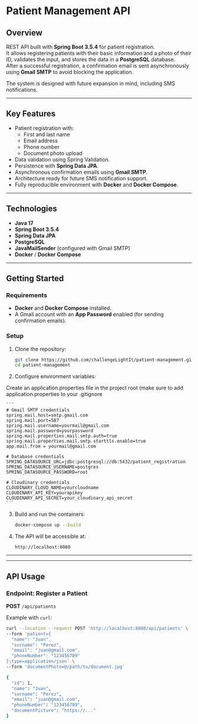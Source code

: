 # Patient Management API

## Overview
REST API built with **Spring Boot 3.5.4** for patient registration.  
It allows registering patients with their basic information and a photo of their ID, validates the input, and stores the data in a **PostgreSQL** database.  
After a successful registration, a confirmation email is sent asynchronously using **Gmail SMTP** to avoid blocking the application.

The system is designed with future expansion in mind, including SMS notifications.

---

## Key Features
- Patient registration with:
    - First and last name
    - Email address
    - Phone number
    - Document photo upload
- Data validation using Spring Validation.
- Persistence with **Spring Data JPA**.
- Asynchronous confirmation emails using **Gmail SMTP**.
- Architecture ready for future SMS notification support.
- Fully reproducible environment with **Docker** and **Docker Compose**.

---

## Technologies
- **Java 17**
- **Spring Boot 3.5.4**
- **Spring Data JPA**
- **PostgreSQL**
- **JavaMailSender** (configured with Gmail SMTP)
- **Docker** / **Docker Compose**

---

## Getting Started

### Requirements
- **Docker** and **Docker Compose** installed.
- A Gmail account with an **App Password** enabled (for sending confirmation emails).

### Setup

1. Clone the repository:
    ```bash
    git clone https://github.com/challengeLightIt/patient-management.git
    cd patient-management
    ```

2. Configure environment variables:

Create an application.properties file in the project root (make sure to add application.properties to your .gitignore

    ```
    # Gmail SMTP credentials
    spring.mail.host=smtp.gmail.com
    spring.mail.port=587
    spring.mail.username=yourmail@gmail.com
    spring.mail.password=yourpassword
    spring.mail.properties.mail.smtp.auth=true
    spring.mail.properties.mail.smtp.starttls.enable=true
    app.mail.from = yourmail@gmail.com

    # Database credentials
    SPRING_DATASOURCE_URL=jdbc:postgresql://db:5432/patient_registration
    SPRING_DATASOURCE_USERNAME=postgres
    SPRING_DATASOURCE_PASSWORD=root

    # Cloudinary credentials
    CLOUDINARY_CLOUD_NAME=yourcloudname
    CLOUDINARY_API_KEY=yourapikey
    CLOUDINARY_API_SECRET=your_cloudinary_api_secret
    ```

3. Build and run the containers:

    ```bash
    docker-compose up --build
    ```

4. The API will be accessible at:

    ```
    http://localhost:8080
    ```

---


---

## API Usage

### Endpoint: Register a Patient

**POST** `/api/patients`

Example with `curl`:
```bash
curl --location --request POST 'http://localhost:8080/api/patients' \
--form 'patient={
  "name": "Juan",
  "surname": "Perez",
  "email": "juan@gmail.com",
  "phoneNumber": "123456789"
};type=application/json' \
--form 'documentPhoto=@/path/to/document.jpg'

{
  "id": 1,
  "name": "Juan",
  "surname": "Perez",
  "email": "juan@gmail.com",
  "phoneNumber": "123456789",
  "documentPicture": "https://..."
}
